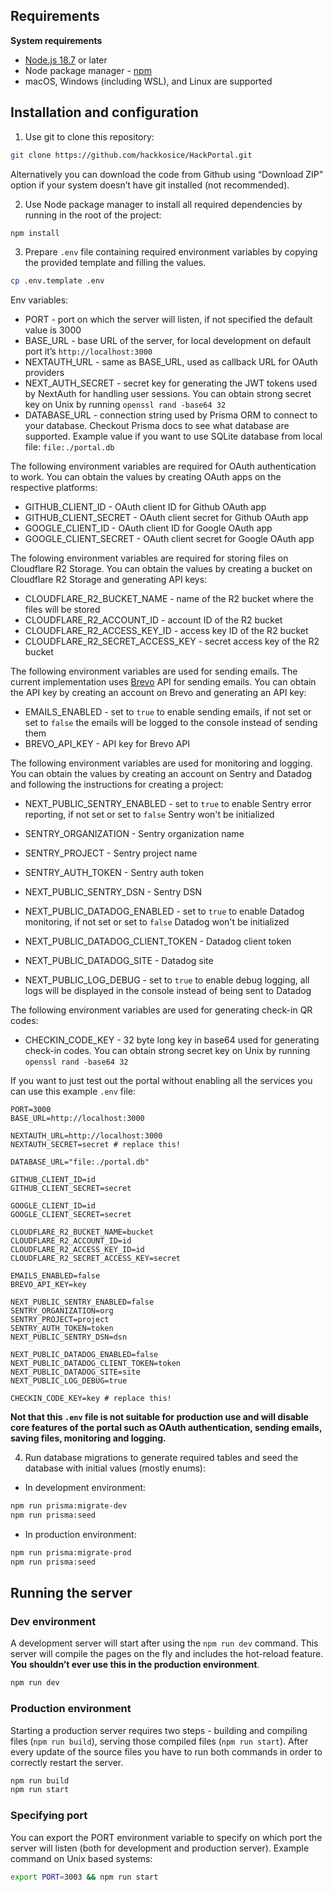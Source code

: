 ## Requirements

**System requirements**

- [Node.js 18.7](https://nodejs.org/) or later
- Node package manager - [npm](https://docs.npmjs.com/downloading-and-installing-node-js-and-npm)
- macOS, Windows (including WSL), and Linux are supported

## Installation and configuration

1. Use git to clone this repository:

```bash
git clone https://github.com/hackkosice/HackPortal.git
```

Alternatively you can download the code from Github using “Download ZIP” option if your system doesn’t have git installed (not recommended).

2. Use Node package manager to install all required dependencies by running in the root of the project:

```bash
npm install
```

3. Prepare `.env` file containing required environment variables by copying the provided template and filling the values.

```bash
cp .env.template .env
```

Env variables:

- PORT - port on which the server will listen, if not specified the default value is 3000
- BASE_URL - base URL of the server, for local development on default port it’s `http://localhost:3000`
- NEXTAUTH_URL - same as BASE_URL, used as callback URL for OAuth providers
- NEXT_AUTH_SECRET - secret key for generating the JWT tokens used by NextAuth for handling user sessions. You can obtain strong secret key on Unix by running `openssl rand -base64 32`
- DATABASE_URL - connection string used by Prisma ORM to connect to your database. Checkout Prisma docs to see what database are supported. Example value if you want to use SQLite database from local file: `file:./portal.db`


The following environment variables are required for OAuth authentication to work. You can obtain the values by creating OAuth apps on the respective platforms:

- GITHUB_CLIENT_ID - OAuth client ID for Github OAuth app
- GITHUB_CLIENT_SECRET - OAuth client secret for Github OAuth app
- GOOGLE_CLIENT_ID - OAuth client ID for Google OAuth app
- GOOGLE_CLIENT_SECRET - OAuth client secret for Google OAuth app

The folowing environment variables are required for storing files on Cloudflare R2 Storage. You can obtain the values by creating a bucket on Cloudflare R2 Storage and generating API keys:

- CLOUDFLARE_R2_BUCKET_NAME - name of the R2 bucket where the files will be stored
- CLOUDFLARE_R2_ACCOUNT_ID - account ID of the R2 bucket
- CLOUDFLARE_R2_ACCESS_KEY_ID - access key ID of the R2 bucket
- CLOUDFLARE_R2_SECRET_ACCESS_KEY - secret access key of the R2 bucket

The following environment variables are used for sending emails. The current implementation uses [Brevo](https://brevo.com/) API for sending emails. You can obtain the API key by creating an account on Brevo and generating an API key:

- EMAILS_ENABLED - set to `true` to enable sending emails, if not set or set to `false` the emails will be logged to the console instead of sending them
- BREVO_API_KEY - API key for Brevo API

The following environment variables are used for monitoring and logging. You can obtain the values by creating an account on Sentry and Datadog and following the instructions for creating a project:

- NEXT_PUBLIC_SENTRY_ENABLED - set to `true` to enable Sentry error reporting, if not set or set to `false` Sentry won't be initialized
- SENTRY_ORGANIZATION - Sentry organization name
- SENTRY_PROJECT - Sentry project name
- SENTRY_AUTH_TOKEN - Sentry auth token
- NEXT_PUBLIC_SENTRY_DSN - Sentry DSN


- NEXT_PUBLIC_DATADOG_ENABLED - set to `true` to enable Datadog monitoring, if not set or set to `false` Datadog won't be initialized
- NEXT_PUBLIC_DATADOG_CLIENT_TOKEN - Datadog client token
- NEXT_PUBLIC_DATADOG_SITE - Datadog site
- NEXT_PUBLIC_LOG_DEBUG - set to `true` to enable debug logging, all logs will be displayed in the console instead of being sent to Datadog

The following environment variables are used for generating check-in QR codes:

- CHECKIN_CODE_KEY - 32 byte long key in base64 used for generating check-in codes. You can obtain strong secret key on Unix by running `openssl rand -base64 32`

If you want to just test out the portal without enabling all the services you can use this example `.env` file:

```
PORT=3000
BASE_URL=http://localhost:3000

NEXTAUTH_URL=http://localhost:3000
NEXTAUTH_SECRET=secret # replace this!

DATABASE_URL="file:./portal.db"

GITHUB_CLIENT_ID=id
GITHUB_CLIENT_SECRET=secret

GOOGLE_CLIENT_ID=id
GOOGLE_CLIENT_SECRET=secret

CLOUDFLARE_R2_BUCKET_NAME=bucket
CLOUDFLARE_R2_ACCOUNT_ID=id
CLOUDFLARE_R2_ACCESS_KEY_ID=id
CLOUDFLARE_R2_SECRET_ACCESS_KEY=secret

EMAILS_ENABLED=false
BREVO_API_KEY=key

NEXT_PUBLIC_SENTRY_ENABLED=false
SENTRY_ORGANIZATION=org
SENTRY_PROJECT=project
SENTRY_AUTH_TOKEN=token
NEXT_PUBLIC_SENTRY_DSN=dsn

NEXT_PUBLIC_DATADOG_ENABLED=false
NEXT_PUBLIC_DATADOG_CLIENT_TOKEN=token
NEXT_PUBLIC_DATADOG_SITE=site
NEXT_PUBLIC_LOG_DEBUG=true

CHECKIN_CODE_KEY=key # replace this!
```

**Not that this `.env` file is not suitable for production use and will disable core features of the portal such as OAuth authentication, sending emails, saving files, monitoring and logging.**

4. Run database migrations to generate required tables and seed the database with initial values (mostly enums):
- In development environment:

```bash
npm run prisma:migrate-dev
npm run prisma:seed
```
- In production environment:

```bash
npm run prisma:migrate-prod
npm run prisma:seed
```

## Running the server

### Dev environment

A development server will start after using the `npm run dev` command. This server will compile the pages on the fly and includes the hot-reload feature. **You** **shouldn’t ever use this in the production environment**.

```bash
npm run dev
```

### Production environment

Starting a production server requires two steps - building and compiling files (`npm run build`), serving those compiled files (`npm run start`). After every update of the source files you have to run both commands in order to correctly restart the server.

```bash
npm run build
npm run start
```

### Specifying port

You can export the PORT environment variable to specify on which port the server will listen (both for development and production server). Example command on Unix based systems:

```bash
export PORT=3003 && npm run start
```
